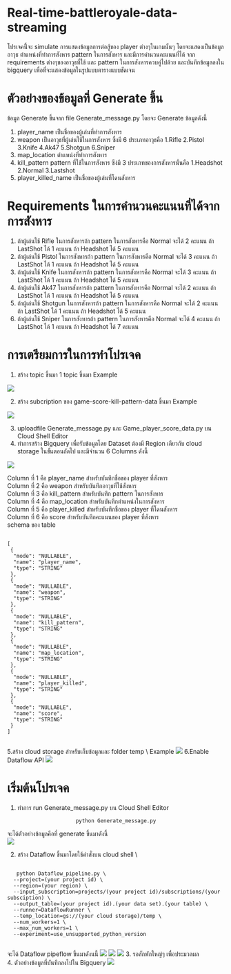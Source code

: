 # Real-time-battleroyale-data-streaming
โปรเจคนี้่จะ simulate การแสดงข้อมูลการต่อสู้ของ player ต่างๆในเกมนั้นๆ โดยจะแสดงเป็นข้อมูลอาวุธ ตำแหน่งที่ทำการสังหาร pattern ในการสังหาร และมีการคำนวนคะแนนที่ได้
จาก requirements ต่างๆของอาวุธที่ใช้ และ pattern ในการสังหารควบคู่ไปด้วย และบันทึกข้อมูลลงใน bigquery เพื่อที่จะแสดงข้อมูลในรูปแบบตารางแบบชัดเจน

# ตัวอย่างของข้อมูลที่ Generate ขึ้น
ข้อมูล Generate ขึ้นจาก file Generate_message.py โดยจะ Generate ข้อมูลดังนี้
1. player_name เป็นชื่อของผู้เล่นที่ทำการสังหาร
2. weapon เป็นอาวุธที่ผู้เล่นใช้ในการสังหาร ซึ่งมี 6 ประเภทอาวุธคือ 1.Rifle 2.Pistol 3.Knife 4.Ak47 5.Shotgun 6.Sniper
3. map_location ตำแหน่งที่ทำการสังหาร
4. kill_pattern pattern ที่ใช้ในการสังหาร ซึง่มี 3 ประเภทของการสังหารนั่นคือ 1.Headshot 2.Normal 3.Lastshot
5. player_killed_name เป็นชื่อของผู้เล่นที่โดนสังหาร

# Requirements ในการคำนวนคะแนนที่ได้จากการสังหาร
1. ถ้าผู้เล่นใช้ Rifle ในการสังหารถ้า pattern ในการสังหารคือ Normal จะได้ 2 คะแนน ถ้า LastShot ได้ 1 คะแนน ถ้า Headshot ได้ 5 คะแนน
2. ถ้าผู้เล่นใช้ Pistol ในการสังหารถ้า pattern ในการสังหารคือ Normal จะได้ 3 คะแนน ถ้า LastShot ได้ 1 คะแนน ถ้า Headshot ได้ 5 คะแนน
3. ถ้าผู้เล่นใช้ Knife ในการสังหารถ้า pattern ในการสังหารคือ Normal จะได้ 3 คะแนน ถ้า LastShot ได้ 1 คะแนน ถ้า Headshot ได้ 5 คะแนน
4. ถ้าผู้เล่นใช้ Ak47 ในการสังหารถ้า pattern ในการสังหารคือ Normal จะได้ 2 คะแนน ถ้า LastShot ได้ 1 คะแนน ถ้า Headshot ได้ 5 คะแนน
5. ถ้าผู้เล่นใช้ Shotgun ในการสังหารถ้า pattern ในการสังหารคือ Normal จะได้ 2 คะแนน ถ้า LastShot ได้ 1 คะแนน ถ้า Headshot ได้ 5 คะแนน
6. ถ้าผู้เล่นใช้ Sniper ในการสังหารถ้า pattern ในการสังหารคือ Normal จะได้ 4 คะแนน ถ้า LastShot ได้ 1 คะแนน ถ้า Headshot ได้ 7 คะแนน

# การเตรียมการในการทำโปรเจค
1. สร้าง topic ขึ้นมา 1 topic ขึ้นมา
Example
<img src = 'image/17.PNG'>

2. สร้าง subcription ของ game-score-kill-pattern-data ขึ้นมา
Example
<img src = 'image/18.PNG'>

3. uploadfile Generate_message.py และ Game_player_score_data.py บน Cloud Shell Editor
4. ทำการสร้าง Bigquery เพื่อรับข้อมูลโดย Dataset ต้องมี Region เดียวกับ cloud storage ในขั้นตอนถัดไป 
และมีจำนวน 6 Columns ดังนี้
<img src = 'image/15.PNG'>

 Column ที่ 1 คือ player_name สำหรับบันทึกชื่อของ player ที่สังหาร \
 Column ที่ 2 คือ weapon สำหรับบันทึกอาวุธที่ใช้สังหาร \
 Column ที่ 3 คือ kill_pattern สำหรับบันทึก pattern ในการสังหาร \
 Column ที่ 4 คือ map_location สำหรับบันทึกตำแหน่งในการสังหาร \
 Column ที่ 5 คือ player_killed สำหรับบันทึกชื่อของ player ที่โดนสังหาร \
 Column ที่ 6 คือ score สำหรับบันทึกคะแนนของ player ที่สังหาร \
 schema ของ table
 <div align="left"> 
<pre><code>
[
 {
  "mode": "NULLABLE",
  "name": "player_name",
  "type": "STRING"
 },
 {
  "mode": "NULLABLE",
  "name": "weapon",
  "type": "STRING"
 },
 {
  "mode": "NULLABLE",
  "name": "kill_pattern",
  "type": "STRING"
 },
 {
  "mode": "NULLABLE",
  "name": "map_location",
  "type": "STRING"
 },
 {
  "mode": "NULLABLE",
  "name": "player_killed",
  "type": "STRING"
 },
 {
  "mode": "NULLABLE",
  "name": "score",
  "type": "STRING"
 }
]
   </code></pre>
</div>
5.สร้าง cloud storage สำหรับเก็บข้อมูลและ folder temp \
Example
<img src = 'image/20.PNG'>
6.Enable Dataflow API 
<img src = 'image/27.PNG'>

# เริ่มต้นโปรเจค
1. ทำการ run Generate_message.py บน Cloud Shell Editor
<div align="center"> 
  <pre><code>python Generate_message.py</code></pre>
</div>

จะได้ตัวอย่างข้อมูลคือที่ generate ขึ้นมาดังนี้ \
<img src = 'image/22.PNG'>

2. สร้าง Dataflow ขึ้นมาโดยใช้คำสั่งบน cloud shell \
<div align="left"> 
  <pre><code>
   python Dataflow_pipeline.py \
  --project=(your project id) \
  --region=(your region) \
  --input_subscription=projects/(your project id)/subscriptions/(your subsciption) \
  --output_table=(your project id).(your data set).(your table) \
  --runner=DataflowRunner \
  --temp_location=gs://(your cloud storage)/temp \
  --num_workers=1 \
  --max_num_workers=1 \
  --experiment=use_unsupported_python_version
  </code></pre>
</div>

จะได้ Dataflow pipeflow ขึ้นมาดังนนี้
<img src = 'image/23.PNG'>
<img src = 'image/24.PNG'>
<img src = 'image/25.PNG'>
3. รอสักพักใหญ่ๆ เพื่อประมวลผล \
4. ตัวอย่างข้อมูลที่บันทึกลงไปใน Bigquery
<img src = 'image/21.PNG'>

